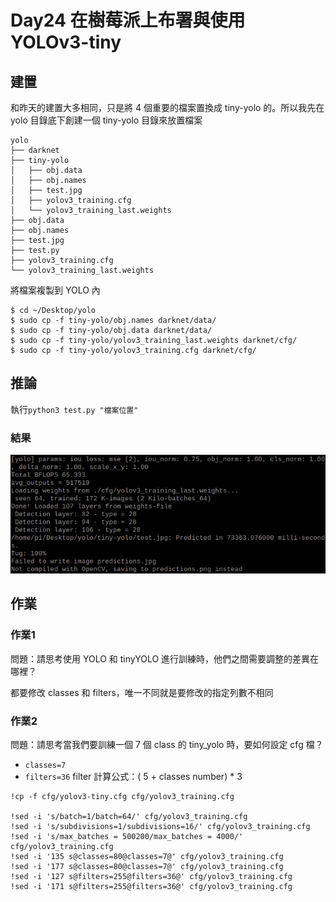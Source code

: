 # Day24 在樹莓派上布署與使用 YOLOv3-tiny

## 建置

和昨天的建置大多相同，只是將 4 個重要的檔案置換成 tiny-yolo 的。所以我先在 yolo 目錄底下創建一個 tiny-yolo 目錄來放置檔案

```
yolo
├── darknet
├── tiny-yolo
│	├── obj.data
│	├── obj.names
│	├── test.jpg
│	├── yolov3_training.cfg
│	└── yolov3_training_last.weights
├── obj.data
├── obj.names
├── test.jpg
├── test.py
├── yolov3_training.cfg
└── yolov3_training_last.weights
```

將檔案複製到 YOLO 內

```
$ cd ~/Desktop/yolo
$ sudo cp -f tiny-yolo/obj.names darknet/data/
$ sudo cp -f tiny-yolo/obj.data darknet/data/
$ sudo cp -f tiny-yolo/yolov3_training_last.weights darknet/cfg/
$ sudo cp -f tiny-yolo/yolov3_training.cfg darknet/cfg/
```

## 推論

執行`python3 test.py "檔案位置"`

### 結果

![image1](https://github.com/qaws5503/AIOT/blob/master/pictures/Day24-1.1.png)

## 作業

### 作業1

問題：請思考使用 YOLO 和 tinyYOLO 進行訓練時，他們之間需要調整的差異在哪裡？

都要修改 classes 和 filters，唯一不同就是要修改的指定列數不相同

### 作業2

問題：請思考當我們要訓練一個 7 個 class 的 tiny_yolo 時，要如何設定 cfg 檔？

* `classes=7`
* `filters=36` filter 計算公式：( 5 + classes number) * 3

```
!cp -f cfg/yolov3-tiny.cfg cfg/yolov3_training.cfg

!sed -i 's/batch=1/batch=64/' cfg/yolov3_training.cfg
!sed -i 's/subdivisions=1/subdivisions=16/' cfg/yolov3_training.cfg
!sed -i 's/max_batches = 500200/max_batches = 4000/' cfg/yolov3_training.cfg
!sed -i '135 s@classes=80@classes=7@' cfg/yolov3_training.cfg
!sed -i '177 s@classes=80@classes=7@' cfg/yolov3_training.cfg
!sed -i '127 s@filters=255@filters=36@' cfg/yolov3_training.cfg
!sed -i '171 s@filters=255@filters=36@' cfg/yolov3_training.cfg
```
